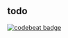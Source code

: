 ## todo

[![codebeat badge](https://codebeat.co/badges/04645ff7-d343-44a0-ac3f-328041eb0c31)](https://codebeat.co/projects/github-com-sharaquss-todo-master)
